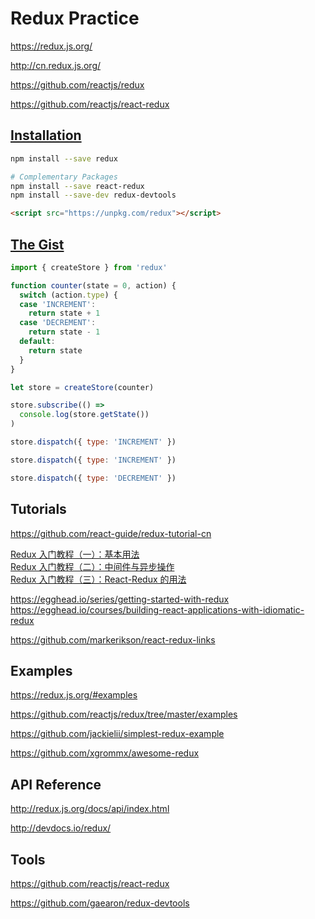 # Redux Practice

https://redux.js.org/

http://cn.redux.js.org/

https://github.com/reactjs/redux

https://github.com/reactjs/react-redux

## [Installation](https://redux.js.org/#installation)

```bash
npm install --save redux

# Complementary Packages
npm install --save react-redux
npm install --save-dev redux-devtools
```

```html
<script src="https://unpkg.com/redux"></script>
```

## [The Gist](https://redux.js.org/#the-gist)

```javascript
import { createStore } from 'redux'

function counter(state = 0, action) {
  switch (action.type) {
  case 'INCREMENT':
    return state + 1
  case 'DECREMENT':
    return state - 1
  default:
    return state
  }
}

let store = createStore(counter)

store.subscribe(() =>
  console.log(store.getState())
)

store.dispatch({ type: 'INCREMENT' })

store.dispatch({ type: 'INCREMENT' })

store.dispatch({ type: 'DECREMENT' })
```

## Tutorials

https://github.com/react-guide/redux-tutorial-cn

[Redux 入门教程（一）：基本用法](http://www.ruanyifeng.com/blog/2016/09/redux_tutorial_part_one_basic_usages.html) \
[Redux 入门教程（二）：中间件与异步操作](http://www.ruanyifeng.com/blog/2016/09/redux_tutorial_part_two_async_operations.html) \
[Redux 入门教程（三）：React-Redux 的用法](http://www.ruanyifeng.com/blog/2016/09/redux_tutorial_part_three_react-redux.html)

https://egghead.io/series/getting-started-with-redux \
https://egghead.io/courses/building-react-applications-with-idiomatic-redux

https://github.com/markerikson/react-redux-links

## Examples

https://redux.js.org/#examples

https://github.com/reactjs/redux/tree/master/examples

https://github.com/jackielii/simplest-redux-example

https://github.com/xgrommx/awesome-redux

## API Reference

http://redux.js.org/docs/api/index.html

http://devdocs.io/redux/

## Tools

https://github.com/reactjs/react-redux

https://github.com/gaearon/redux-devtools

